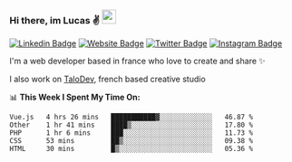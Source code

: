 ### Hi there, im Lucas ✌️ <img src="https://media.giphy.com/media/hvRJCLFzcasrR4ia7z/giphy.gif" width="25px">
[![Linkedin Badge](https://img.shields.io/badge/-LinkedIn-0e76a8?style=flat-square&logo=Linkedin&logoColor=white)](https://www.linkedin.com/in/lucasbellier/)
[![Website Badge](https://img.shields.io/badge/Website-3b5998?style=flat-square&logo=google-chrome&logoColor=white)](https://lucasblr.fr)
[![Twitter Badge](https://img.shields.io/badge/-Twitter-00acee?style=flat-square&logo=Twitter&logoColor=white)](https://twitter.com/ImJustLucas_)
[![Instagram Badge](https://img.shields.io/badge/-Instagram-e4405f?style=flat-square&logo=Instagram&logoColor=white)](https://instagram.com/luuucas.blr/)

I'm a web developer based in france who love to create and share ✨

I also work on [TaloDev](https://talodev.fr), french based creative studio

📊 **This Week I Spent My Time On:**
<!--START_SECTION:waka-->
```text
Vue.js   4 hrs 26 mins   ███████████▓░░░░░░░░░░░░░   46.87 % 
Other    1 hr 41 mins    ████▒░░░░░░░░░░░░░░░░░░░░   17.80 % 
PHP      1 hr 6 mins     ███░░░░░░░░░░░░░░░░░░░░░░   11.73 % 
CSS      53 mins         ██▒░░░░░░░░░░░░░░░░░░░░░░   09.38 % 
HTML     30 mins         █▒░░░░░░░░░░░░░░░░░░░░░░░   05.36 % 
```
<!--END_SECTION:waka-->
